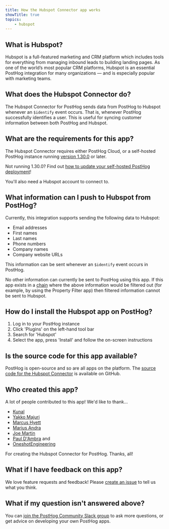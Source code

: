 ```yaml
---
title: How the Hubspot Connector app works
showTitle: true
topics:
    - hubspot
---
```


## What is Hubspot?

Hubspot is a full-featured marketing and CRM platform which includes tools for everything from managing inbound leads to building landing pages. As one of the world’s most popular CRM platforms, Hubspot is an essential PostHog integration for many organizations — and is especially popular with marketing teams.

## What does the Hubspot Connector do?

The Hubspot Connector for PostHog sends data from PostHog to Hubspot whenever an `$identify` event occurs. That is, whenever PostHog successfully identifies a user. This is useful for syncing customer information between both PostHog and Hubspot. 

## What are the requirements for this app?

The Hubspot Connector requires either PostHog Cloud, or a self-hosted PostHog instance running [version 1.30.0](https://posthog.com/blog/the-posthog-array-1-30-0) or later. 

Not running 1.30.0? Find out [how to update your self-hosted PostHog deployment](https://posthog.com/docs/self-host/configure/upgrading-posthog)! 

You'll also need a Hubspot account to connect to. 

## What information can I push to Hubspot from PostHog?

Currently, this integration supports sending the following data to Hubspot:

* Email addresses
* First names
* Last names
* Phone numbers
* Company names
* Company website URLs

This information can be sent whenever an `$identify` event occurs in PostHog. 

No other information can currently be sent to PostHog using this app. If this app exists in a [chain](../../../docs/plugins/build#example-of-a-plugin-chain) where the above information would be filtered out (for example, by using the Property Filter app) then filtered information cannot be sent to Hubspot.

## How do I install the Hubspot app on PostHog?

1. Log in to your PostHog instance
2. Click 'Plugins' on the left-hand tool bar
3. Search for 'Hubspot' 
4. Select the app, press 'Install' and follow the on-screen instructions

## Is the source code for this app available?

PostHog is open-source and so are all apps on the platform. The [source code for the Hubspot Connector](https://github.com/PostHog/hubspot-plugin) is available on GitHub. 

## Who created this app?

A lot of people contributed to this app! We'd like to thank...

- [Kunal](https://github.com/kpthatsme)
- [Yakko Majuri](https://github.com/yakkomajuri)
- [Marcus Hyett](https://github.com/marcushyett-ph)
- [Marius Andra](https://github.com/mariusandra)
- [Joe Martin](https://github.com/joethreepwood)
- [Paul D'Ambra](https://github.com/pauldambra) and
- [OneshotEngineering](https://github.com/oneshot-engineering)

For creating the Hubspot Connector for PostHog. Thanks, all!

## What if I have feedback on this app?

We love feature requests and feedback! Please [create an issue](https://github.com/PostHog/posthog/issues/new?assignees=&labels=enhancement%2C+feature&template=feature_request.md) to tell us what you think. 

## What if my question isn't answered above?

You can [join the PostHog Community Slack group](/slack) to ask more questions, or get advice on developing your own PostHog apps.